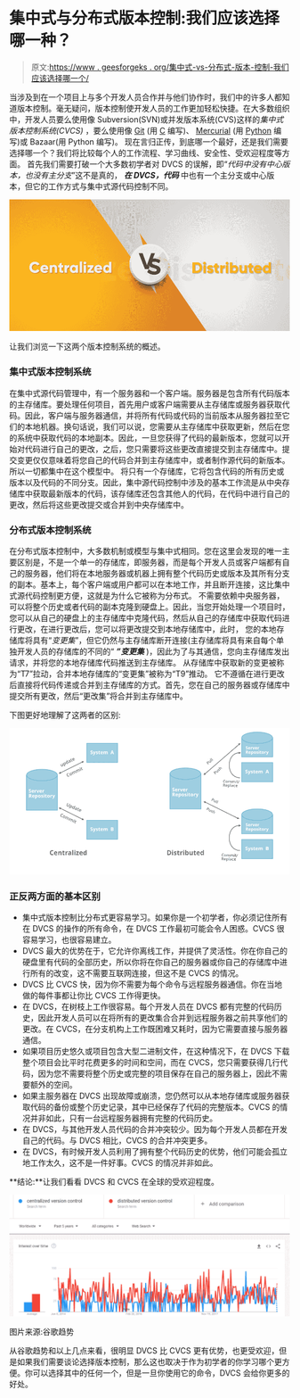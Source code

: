 # 集中式与分布式版本控制:我们应该选择哪一种？

> 原文:[https://www . geesforgeks . org/集中式-vs-分布式-版本-控制-我们应该选择哪一个/](https://www.geeksforgeeks.org/centralized-vs-distributed-version-control-which-one-should-we-choose/)

当涉及到在一个项目上与多个开发人员合作并与他们协作时，我们中的许多人都知道版本控制。毫无疑问，版本控制使开发人员的工作更加轻松快捷。在大多数组织中，开发人员要么使用像 Subversion(SVN)或并发版本系统(CVS)这样的*集中式版本控制系统(CVCS)* ，要么使用像 [Git](https://git-scm.com/) (用 [C](https://www.geeksforgeeks.org/c-programming-language/) 编写)、 [Mercurial](https://www.mercurial-scm.org/) (用 [Python](https://www.geeksforgeeks.org/python-programming-language/) 编写)或 Bazaar(用 Python 编写)。
现在言归正传，到底哪一个最好，还是我们需要选择哪一个？我们将比较每个人的工作流程、学习曲线、安全性、受欢迎程度等方面。
首先我们需要打破一个大多数初学者对 DVCS 的误解，即“*代码中没有中心版本，也没有主分支*”这不是真的， ***在 DVCS，代码*** 中也有一个主分支或中心版本，但它的工作方式与集中式源代码控制不同。

![Centralized-vs-Distributed-Version-Control](img/d229e154a5cd1287e08e975e4ffae713.png)

让我们浏览一下这两个版本控制系统的概述。

### 集中式版本控制系统

在集中式源代码管理中，有一个服务器和一个客户端。服务器是包含所有代码版本的主存储库。要处理任何项目，首先用户或客户端需要从主存储库或服务器获取代码。因此，客户端与服务器通信，并将所有代码或代码的当前版本从服务器拉至它们的本地机器。换句话说，我们可以说，您需要从主存储库中获取更新，然后在您的系统中获取代码的本地副本。因此，一旦您获得了代码的最新版本，您就可以开始对代码进行自己的更改，之后，您只需要将这些更改直接提交到主存储库中。提交变更仅仅意味着将您自己的代码合并到主存储库中，或者制作源代码的新版本。所以一切都集中在这个模型中。
将只有一个存储库，它将包含代码的所有历史或版本以及代码的不同分支。因此，集中源代码控制中涉及的基本工作流是从中央存储库中获取最新版本的代码，该存储库还包含其他人的代码，在代码中进行自己的更改，然后将这些更改提交或合并到中央存储库中。

### 分布式版本控制系统

在分布式版本控制中，大多数机制或模型与集中式相同。您在这里会发现的唯一主要区别是，不是一个单一的存储库，即服务器，而是每个开发人员或客户端都有自己的服务器，他们将在本地服务器或机器上拥有整个代码历史或版本及其所有分支的副本。基本上，每个客户端或用户都可以在本地工作，并且断开连接，这比集中式源代码控制更方便，这就是为什么它被称为分布式。
不需要依赖中央服务器，可以将整个历史或者代码的副本克隆到硬盘上。因此，当您开始处理一个项目时，您可以从自己的硬盘上的主存储库中克隆代码，然后从自己的存储库中获取代码进行更改，在进行更改后，您可以将更改提交到本地存储库中，此时， 您的本地存储库将具有“*变更集*”，但它仍然与主存储库断开连接(主存储库将具有来自每个单独开发人员的存储库的不同的“ ***”变更集*** )，因此为了与其通信，您向主存储库发出请求，并将您的本地存储库代码推送到主存储库。 从存储库中获取新的变更被称为“T7”拉动，合并本地存储库的“变更集”被称为“T9”推动。
它不遵循在进行更改后直接将代码传递或合并到主存储库的方式。首先，您在自己的服务器或存储库中提交所有更改，然后“更改集”将合并到主存储库中。

下图更好地理解了这两者的区别:

![CVCS-vs-DVCS](img/ae24f85e389e2e7ee9cf0c38ea5d1f42.png)

### 正反两方面的基本区别

*   集中式版本控制比分布式更容易学习。如果你是一个初学者，你必须记住所有在 DVCS 的操作的所有命令，在 DVCS 工作最初可能会令人困惑。CVCS 很容易学习，也很容易建立。
*   DVCS 最大的优势在于，它允许你离线工作，并提供了灵活性。你在你自己的硬盘里有代码的全部历史，所以你将在你自己的服务器或你自己的存储库中进行所有的改变，这不需要互联网连接，但这不是 CVCS 的情况。
*   DVCS 比 CVCS 快，因为你不需要为每个命令与远程服务器通信。你在当地做的每件事都让你比 CVCS 工作得更快。
*   在 DVCS，在树枝上工作很容易。每个开发人员在 DVCS 都有完整的代码历史，因此开发人员可以在将所有的更改集合合并到远程服务器之前共享他们的更改。在 CVCS，在分支机构上工作既困难又耗时，因为它需要直接与服务器通信。
*   如果项目历史悠久或项目包含大型二进制文件，在这种情况下，在 DVCS 下载整个项目会比平时花费更多的时间和空间，而在 CVCS，您只需要获得几行代码，因为您不需要将整个历史或完整的项目保存在自己的服务器上，因此不需要额外的空间。
*   如果主服务器在 DVCS 出现故障或崩溃，您仍然可以从本地存储库或服务器获取代码的备份或整个历史记录，其中已经保存了代码的完整版本。CVCS 的情况并非如此，只有一台远程服务器拥有完整的代码历史。
*   在 DVCS，与其他开发人员代码的合并冲突较少。因为每个开发人员都在开发自己的代码。与 DVCS 相比，CVCS 的合并冲突更多。
*   在 DVCS，有时候开发人员利用了拥有整个代码历史的优势，他们可能会孤立地工作太久，这不是一件好事。CVCS 的情况并非如此。

**结论:**让我们看看 DVCS 和 CVCS 在全球的受欢迎程度。

![](img/c59ee965027bd9f73906f0eead76e8b4.png)

图片来源:谷歌趋势

从谷歌趋势和以上几点来看，很明显 DVCS 比 CVCS 更有优势，也更受欢迎，但是如果我们需要谈论选择版本控制，那么这也取决于作为初学者的你学习哪个更方便。你可以选择其中的任何一个，但是一旦你使用它的命令，DVCS 会给你更多的好处。